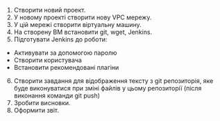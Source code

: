 1. Створити новий проект.
2. У новому проекті створити нову VPC мережу.
3. У цій мережі створити віртуальну машину.
4. На створену ВМ встановити git, wget, Jenkins.
5. Підготувати Jenkins до роботи:
- Активувати за допомогою паролю
- Створити користувача
- Встановити рекомендовані плагіни
6. Створити завдання для відображення тексту з git репозиторія, яке буде виконуватися при зміні файлів у цьому репозиторії (після виконання команди git push)
7. Зробити висновки.
8. Оформити звіт.
